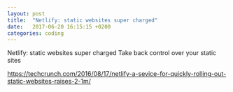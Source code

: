 ```yaml
---
layout: post
title:  "Netlify: static websites super charged"
date:   2017-06-20 16:15:15 +0200
categories: coding
---
```


Netlify: static websites super charged
Take back control over your static sites

https://techcrunch.com/2016/08/17/netlify-a-sevice-for-quickly-rolling-out-static-websites-raises-2-1m/